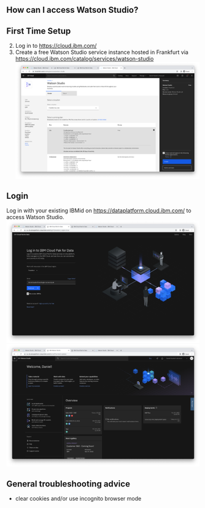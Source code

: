 ## How can I access Watson Studio?


## First Time Setup

2. Log in to https://cloud.ibm.com/
3. Create a free Watson Studio service instance hosted in Frankfurt via https://cloud.ibm.com/catalog/services/watson-studio
![](./screenshots/1.png)

## Login
Log in with your existing IBMid on https://dataplatform.cloud.ibm.com/ to access Watson Studio.
![](./screenshots/0a.png)
![](./screenshots/0b.png)


## General troubleshooting advice
- clear cookies and/or use incognito browser mode
